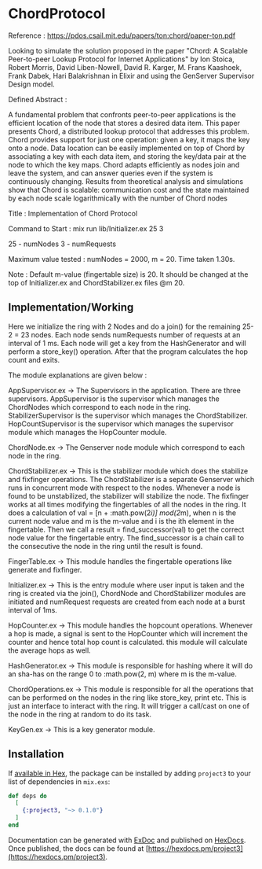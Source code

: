 # ChordProtocol

Reference : https://pdos.csail.mit.edu/papers/ton:chord/paper-ton.pdf

Looking to simulate the solution proposed in the paper "Chord: A Scalable Peer-to-peer Lookup Protocol
for Internet Applications" by Ion Stoica, Robert Morris, David Liben-Nowell, David R. Karger, M. Frans Kaashoek, Frank Dabek, Hari Balakrishnan in Elixir and using the GenServer Supervisor Design model.

Defined Abstract : 

A fundamental problem that confronts peer-to-peer applications is the
efficient location of the node that stores a desired data item. This paper
presents Chord, a distributed lookup protocol that addresses this problem.
Chord provides support for just one operation: given a key, it maps the
key onto a node. Data location can be easily implemented on top of Chord
by associating a key with each data item, and storing the key/data pair at
the node to which the key maps. Chord adapts efficiently as nodes join
and leave the system, and can answer queries even if the system is continuously
changing. Results from theoretical analysis and simulations show
that Chord is scalable: communication cost and the state maintained by
each node scale logarithmically with the number of Chord nodes

Title : Implementation of Chord Protocol

Command to Start : mix run lib/Initializer.ex 25 3

25 - numNodes
3  - numRequests

Maximum value tested : numNodes = 2000, m = 20. Time taken 1.30s.

Note : Default m-value (fingertable size) is 20. It should be changed at the top of Initializer.ex and ChordStabilizer.ex files @m 20.

Implementation/Working
----------------------

Here we initialize the ring with 2 Nodes and do a join() for the remaining 25-2 = 23 nodes. 
Each node sends numRequests number of requests at an interval of 1 ms. Each node will get a key from the HashGenerator and will perform a store_key() operation. After that the program calculates the hop count and exits.

The module explanations are given below : 

AppSupervisor.ex -> The Supervisors in the application. There are three supervisors. AppSupervisor is the supervisor which manages the ChordNodes which correspond to each node in the ring. StabilizerSupervisor is the supervisor which manages the ChordStabilizer. HopCountSupervisor is the supervisor which manages the supervisor module which manages the HopCounter module.

ChordNode.ex -> The Genserver node module which correspond to each node in the ring.

ChordStabilizer.ex -> This is the stabilizer module which does the stabilize and fixfinger operations. The ChordStabilizer is a separate Genserver which runs in concurrent mode with respect to the nodes. Whenever a node is found to be unstabilized, the stabilizer will stabilize the node. The fixfinger works at all times modifying the fingertables of all the nodes in the ring. It does a calculation of val = [n + :math.pow(2*i)] mod(2*m), when n is the current node value and m is the m-value and i is the ith element in the fingertable. Then we call a result = find_successor(val) to get the correct node value for the fingertable entry. The find_successor is a chain call to the consecutive the node in the ring until the result is found.

FingerTable.ex -> This module handles the fingertable operations like generate and fixfinger.

Initializer.ex -> This is the entry module where user input is taken and the ring is created via the join(), ChordNode and ChordStabilizer modules are initiated and numRequest requests are created from each node at a burst interval of 1ms.

HopCounter.ex -> This module handles the hopcount operations. Whenever a hop is made, a signal is sent to the HopCounter which will increment the counter and hence total hop count is calculated. this module will calculate the average hops as well.

HashGenerator.ex -> This module is responsible for hashing where it will do an sha-has on the range 0 to :math.pow(2, m) where m is the m-value.

ChordOperations.ex -> This module is responsible for all the operations that can be performed on the nodes in the ring like store_key, print etc. This is just an interface to interact with the ring. It will trigger a call/cast on one of the node in the ring at random to do its task. 

KeyGen.ex -> This is a key generator module.



## Installation

If [available in Hex](https://hex.pm/docs/publish), the package can be installed
by adding `project3` to your list of dependencies in `mix.exs`:

```elixir
def deps do
  [
    {:project3, "~> 0.1.0"}
  ]
end
```

Documentation can be generated with [ExDoc](https://github.com/elixir-lang/ex_doc)
and published on [HexDocs](https://hexdocs.pm). Once published, the docs can
be found at [https://hexdocs.pm/project3](https://hexdocs.pm/project3).

